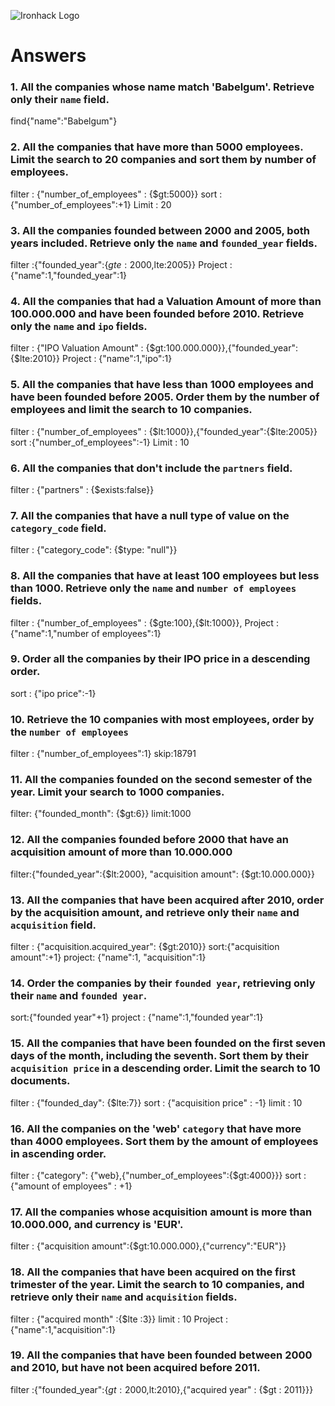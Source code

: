 ![Ironhack Logo](https://i.imgur.com/1QgrNNw.png)

# Answers

### 1. All the companies whose name match 'Babelgum'. Retrieve only their `name` field.

find{"name":"Babelgum"}

### 2. All the companies that have more than 5000 employees. Limit the search to 20 companies and sort them by **number of employees**.

filter : {"number_of_employees" : {$gt:5000}}
sort :{"number_of_employees":+1}
Limit : 20

### 3. All the companies founded between 2000 and 2005, both years included. Retrieve only the `name` and `founded_year` fields.

filter :{"founded_year":{$gte:2000,$lte:2005}}
Project : {"name":1,"founded_year":1}

### 4. All the companies that had a Valuation Amount of more than 100.000.000 and have been founded before 2010. Retrieve only the `name` and `ipo` fields.

filter : {"IPO Valuation Amount"  : {$gt:100.000.000}},{"founded_year":{$lte:2010}}
Project : {"name":1,"ipo":1}

### 5. All the companies that have less than 1000 employees and have been founded before 2005. Order them by the number of employees and limit the search to 10 companies.

filter : {"number_of_employees"  : {$lt:1000}},{"founded_year":{$lte:2005}}
sort :{"number_of_employees":-1}
Limit : 10

### 6. All the companies that don't include the `partners` field.

filter : {"partners"  : {$exists:false}}

### 7. All the companies that have a null type of value on the `category_code` field.

filter : {"category_code": {$type: "null"}}

### 8. All the companies that have at least 100 employees but less than 1000. Retrieve only the `name` and `number of employees` fields.

filter : {"number_of_employees" : {$gte:100},{$lt:1000}},
Project : {"name":1,"number of employees":1}


### 9. Order all the companies by their IPO price in a descending order.

sort : {"ipo price":-1}

### 10. Retrieve the 10 companies with most employees, order by the `number of employees`

filter : {"number_of_employees":1} skip:18791

### 11. All the companies founded on the second semester of the year. Limit your search to 1000 companies.

filter: {"founded_month": {$gt:6}}
limit:1000

### 12. All the companies founded before 2000 that have an acquisition amount of more than 10.000.000

filter:{"founded_year":{$lt:2000}, "acquisition amount": {$gt:10.000.000}}

### 13. All the companies that have been acquired after 2010, order by the acquisition amount, and retrieve only their `name` and `acquisition` field.

filter : {"acquisition.acquired_year": {$gt:2010}} 
sort:{"acquisition amount":+1}
project: {"name":1, "acquisition":1} 

### 14. Order the companies by their `founded year`, retrieving only their `name` and `founded year`.

sort:{"founded year"+1}
project : {"name":1,"founded year":1}

### 15. All the companies that have been founded on the first seven days of the month, including the seventh. Sort them by their `acquisition price` in a descending order. Limit the search to 10 documents.

filter : {"founded_day": {$lte:7}}
sort : {"acquisition price" : -1}
limit : 10
### 16. All the companies on the 'web' `category` that have more than 4000 employees. Sort them by the amount of employees in ascending order.

filter : {"category": {"web},{"number_of_employees":{$gt:4000}}}
sort : {"amount of employees" : +1}

### 17. All the companies whose acquisition amount is more than 10.000.000, and currency is 'EUR'.

filter : {"acquisition amount":{$gt:10.000.000},{"currency":"EUR"}}

### 18. All the companies that have been acquired on the first trimester of the year. Limit the search to 10 companies, and retrieve only their `name` and `acquisition` fields.

filter : {"acquired month" :{$lte :3}}
limit : 10
Project : {"name":1,"acquisition":1}

### 19. All the companies that have been founded between 2000 and 2010, but have not been acquired before 2011.

filter :{"founded_year":{$gt:2000,$lt:2010},{"acquired year" : {$gt : 2011}}}

